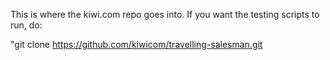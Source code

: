 This is where the kiwi.com repo goes into. If you want the testing
scripts to run, do:

"git clone https://github.com/kiwicom/travelling-salesman.git
